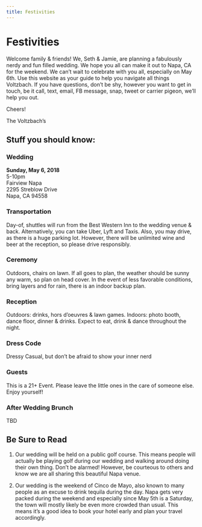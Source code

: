 ```yaml
---
title: Festivities
---
```


# Festivities

Welcome family & friends! We, Seth & Jamie, are planning a fabulously nerdy and fun filled wedding. We hope you all can make it out to Napa, CA for the weekend. We can’t wait to celebrate with you all, especially on May 6th. Use this website as your guide to help you navigate all things Voltzbach. If you have questions, don’t be shy, however you want to get in touch, be it call, text, email, FB message, snap, tweet or carrier pigeon, we’ll help you out.

Cheers!

The Voltzbach’s

## Stuff you should know:

### Wedding

**Sunday, May 6, 2018**  
5-10pm  
Fairview Napa  
2295 Streblow Drive  
Napa, CA 94558

### Transportation

Day-of, shuttles will run from the Best Western Inn to the wedding venue & back. Alternatively, you can take Uber, Lyft and Taxis. Also, you may drive, as there is a huge parking lot. However, there will be unlimited wine and beer at the reception, so please drive responsibly.

### Ceremony

Outdoors, chairs on lawn. If all goes to plan, the weather should be sunny any warm, so plan on head cover. In the event of less favorable conditions, bring layers and for rain, there is an indoor backup plan.

### Reception

Outdoors: drinks, hors d’oeuvres & lawn games.
Indoors: photo booth, dance floor, dinner & drinks.
Expect to eat, drink & dance throughout the night.

### Dress Code

Dressy Casual, but don’t be afraid to show your inner nerd

### Guests

This is a 21+ Event. Please leave the little ones in the care of someone else. Enjoy  yourself!

### After Wedding Brunch

TBD

## Be Sure to Read

1. Our wedding will be held on a public golf course. This means people will actually be playing golf during our wedding and walking around doing their own thing. Don’t be alarmed! However, be courteous to others and know we are all sharing this beautiful Napa venue.

2. Our wedding is the weekend of Cinco de Mayo, also known to many people as an excuse to drink tequila during the day. Napa gets very packed during the weekend and especially since May 5th is a Saturday, the town will mostly likely be even more crowded than usual. This means it’s a good idea to book your hotel early and plan your travel accordingly.
